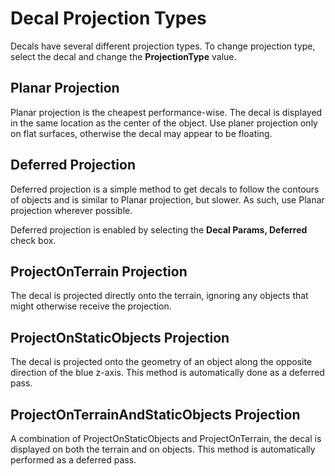 # Decal Projection Types<a name="mat-maps-decal-types"></a>

Decals have several different projection types\. To change projection type, select the decal and change the **ProjectionType** value\.

## Planar Projection<a name="mat-maps-decal-types-planar"></a>

Planar projection is the cheapest performance\-wise\. The decal is displayed in the same location as the center of the object\. Use planer projection only on flat surfaces, otherwise the decal may appear to be floating\.

## Deferred Projection<a name="mat-maps-decal-types-deferred"></a>

Deferred projection is a simple method to get decals to follow the contours of objects and is similar to Planar projection, but slower\. As such, use Planar projection wherever possible\.

Deferred projection is enabled by selecting the **Decal Params, Deferred** check box\.

## ProjectOnTerrain Projection<a name="mat-maps-decal-types-terrain"></a>

The decal is projected directly onto the terrain, ignoring any objects that might otherwise receive the projection\.

## ProjectOnStaticObjects Projection<a name="mat-maps-decal-types-objects"></a>

The decal is projected onto the geometry of an object along the opposite direction of the blue z\-axis\. This method is automatically done as a deferred pass\.

## ProjectOnTerrainAndStaticObjects Projection<a name="mat-maps-decal-types-terrain-objects"></a>

A combination of ProjectOnStaticObjects and ProjectOnTerrain, the decal is displayed on both the terrain and on objects\. This method is automatically performed as a deferred pass\.